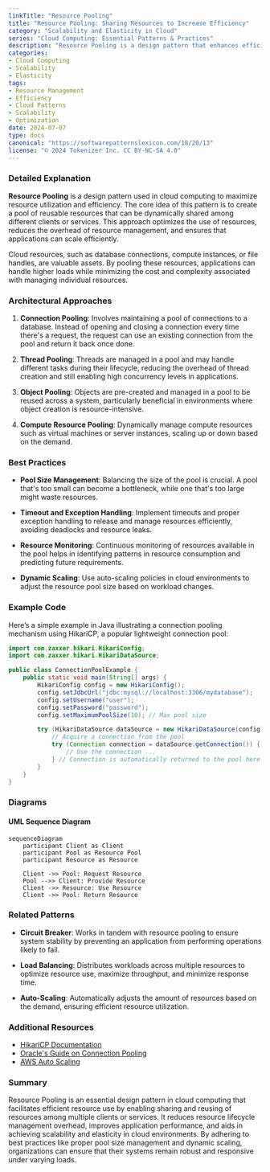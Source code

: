 ```yaml
---
linkTitle: "Resource Pooling"
title: "Resource Pooling: Sharing Resources to Increase Efficiency"
category: "Scalability and Elasticity in Cloud"
series: "Cloud Computing: Essential Patterns & Practices"
description: "Resource Pooling is a design pattern that enhances efficiency by sharing resources among multiple clients or services. This approach optimizes the use of resources, reduces operational costs, and improves system scalability and flexibility in cloud environments."
categories:
- Cloud Computing
- Scalability
- Elasticity
tags:
- Resource Management
- Efficiency
- Cloud Patterns
- Scalability
- Optimization
date: 2024-07-07
type: docs
canonical: "https://softwarepatternslexicon.com/18/20/13"
license: "© 2024 Tokenizer Inc. CC BY-NC-SA 4.0"
---
```


### Detailed Explanation

**Resource Pooling** is a design pattern used in cloud computing to maximize resource utilization and efficiency. The core idea of this pattern is to create a pool of reusable resources that can be dynamically shared among different clients or services. This approach optimizes the use of resources, reduces the overhead of resource management, and ensures that applications can scale efficiently.

Cloud resources, such as database connections, compute instances, or file handles, are valuable assets. By pooling these resources, applications can handle higher loads while minimizing the cost and complexity associated with managing individual resources.

### Architectural Approaches

1. **Connection Pooling**: Involves maintaining a pool of connections to a database. Instead of opening and closing a connection every time there's a request, the request can use an existing connection from the pool and return it back once done.

2. **Thread Pooling**: Threads are managed in a pool and may handle different tasks during their lifecycle, reducing the overhead of thread creation and still enabling high concurrency levels in applications.

3. **Object Pooling**: Objects are pre-created and managed in a pool to be reused across a system, particularly beneficial in environments where object creation is resource-intensive.

4. **Compute Resource Pooling**: Dynamically manage compute resources such as virtual machines or server instances, scaling up or down based on the demand.

### Best Practices

- **Pool Size Management**: Balancing the size of the pool is crucial. A pool that's too small can become a bottleneck, while one that's too large might waste resources.
  
- **Timeout and Exception Handling**: Implement timeouts and proper exception handling to release and manage resources efficiently, avoiding deadlocks and resource leaks.

- **Resource Monitoring**: Continuous monitoring of resources available in the pool helps in identifying patterns in resource consumption and predicting future requirements.

- **Dynamic Scaling**: Use auto-scaling policies in cloud environments to adjust the resource pool size based on workload changes.

### Example Code

Here’s a simple example in Java illustrating a connection pooling mechanism using HikariCP, a popular lightweight connection pool:

```java
import com.zaxxer.hikari.HikariConfig;
import com.zaxxer.hikari.HikariDataSource;

public class ConnectionPoolExample {
    public static void main(String[] args) {
        HikariConfig config = new HikariConfig();
        config.setJdbcUrl("jdbc:mysql://localhost:3306/mydatabase");
        config.setUsername("user");
        config.setPassword("password");
        config.setMaximumPoolSize(10); // Max pool size

        try (HikariDataSource dataSource = new HikariDataSource(config)) {
            // Acquire a connection from the pool
            try (Connection connection = dataSource.getConnection()) {
                // Use the connection ...
            } // Connection is automatically returned to the pool here
        }
    }
}
```

### Diagrams

#### UML Sequence Diagram

```mermaid
sequenceDiagram
    participant Client as Client
    participant Pool as Resource Pool
    participant Resource as Resource

    Client ->> Pool: Request Resource
    Pool -->> Client: Provide Resource
    Client ->> Resource: Use Resource
    Client ->> Pool: Return Resource
```

### Related Patterns

- **Circuit Breaker**: Works in tandem with resource pooling to ensure system stability by preventing an application from performing operations likely to fail.

- **Load Balancing**: Distributes workloads across multiple resources to optimize resource use, maximize throughput, and minimize response time.

- **Auto-Scaling**: Automatically adjusts the amount of resources based on the demand, ensuring efficient resource utilization.

### Additional Resources

- [HikariCP Documentation](https://github.com/brettwooldridge/HikariCP)
- [Oracle's Guide on Connection Pooling](https://www.oracle.com/java/technologies/javase/jdbc-10-4-2.html)
- [AWS Auto Scaling](https://aws.amazon.com/autoscaling/)

### Summary

Resource Pooling is an essential design pattern in cloud computing that facilitates efficient resource use by enabling sharing and reusing of resources among multiple clients or services. It reduces resource lifecycle management overhead, improves application performance, and aids in achieving scalability and elasticity in cloud environments. By adhering to best practices like proper pool size management and dynamic scaling, organizations can ensure that their systems remain robust and responsive under varying loads.
